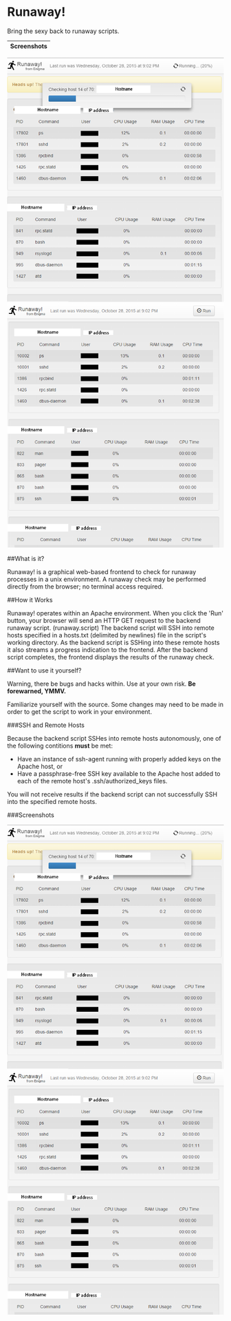 Runaway!
========

Bring the sexy back to runaway scripts.

Screenshots    |
:-----------:|
![](runningModded.png "Script Being Run") ![](ranModded.png "Summary View")

##What is it?

Runaway! is a graphical web-based frontend to check for runaway processes
in a unix environment. A runaway check may be performed directly from the
browser; no terminal access required.

##How it Works

Runaway! operates within an Apache environment. When you click the 'Run'
button, your browser will send an HTTP GET request to the backend
runaway script. (runaway.script) The backend script will SSH into remote
hosts specified in a hosts.txt (delimited by newlines) file in the
script's working directory. As the backend script is SSHing into these
remote hosts it also streams a progress indication to the frontend. After
the backend script completes, the frontend displays the results of the
runaway check.

##Want to use it yourself?

Warning, there be bugs and hacks within. Use at your own risk. **Be
forewarned, YMMV.**

Familiarize yourself with the source. Some changes may need to be made
in order to get the script to work in your environment.

###SSH and Remote Hosts

Because the backend script SSHes into remote hosts autonomously, one of
the following contitions **must** be met:

* Have an instance of ssh-agent running with properly added keys on the
  Apache host, or
* Have a passphrase-free SSH key available to the Apache host added to
  each of the remote host's .ssh/authorized\_keys files.

You will not receive results if the backend script can not successfully
SSH into the specified remote hosts.

###Screenshots

![](runningModded.png "Script Being Run")
![](ranModded.png "Summary View")
